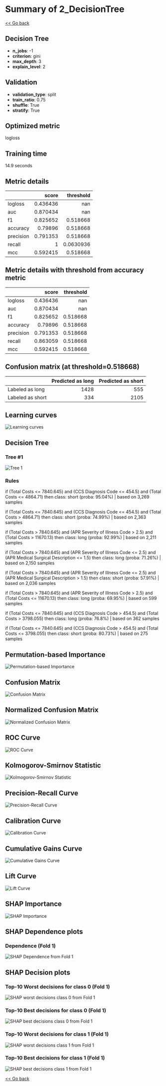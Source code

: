 # Summary of 2_DecisionTree

[<< Go back](../README.md)


## Decision Tree
- **n_jobs**: -1
- **criterion**: gini
- **max_depth**: 3
- **explain_level**: 2

## Validation
 - **validation_type**: split
 - **train_ratio**: 0.75
 - **shuffle**: True
 - **stratify**: True

## Optimized metric
logloss

## Training time

14.9 seconds

## Metric details
|           |    score |   threshold |
|:----------|---------:|------------:|
| logloss   | 0.436436 | nan         |
| auc       | 0.870434 | nan         |
| f1        | 0.825652 |   0.518668  |
| accuracy  | 0.79896  |   0.518668  |
| precision | 0.791353 |   0.518668  |
| recall    | 1        |   0.0630936 |
| mcc       | 0.592415 |   0.518668  |


## Metric details with threshold from accuracy metric
|           |    score |   threshold |
|:----------|---------:|------------:|
| logloss   | 0.436436 |  nan        |
| auc       | 0.870434 |  nan        |
| f1        | 0.825652 |    0.518668 |
| accuracy  | 0.79896  |    0.518668 |
| precision | 0.791353 |    0.518668 |
| recall    | 0.863059 |    0.518668 |
| mcc       | 0.592415 |    0.518668 |


## Confusion matrix (at threshold=0.518668)
|                  |   Predicted as long |   Predicted as short |
|:-----------------|--------------------:|---------------------:|
| Labeled as long  |                1428 |                  555 |
| Labeled as short |                 334 |                 2105 |

## Learning curves
![Learning curves](learning_curves.png)

## Decision Tree 

### Tree #1
![Tree 1](learner_fold_0_tree.svg)

### Rules

if (Total Costs <= 7840.645) and (CCS Diagnosis Code <= 454.5) and (Total Costs <= 4864.71) then class: short (proba: 95.04%) | based on 3,269 samples

if (Total Costs <= 7840.645) and (CCS Diagnosis Code <= 454.5) and (Total Costs > 4864.71) then class: short (proba: 74.99%) | based on 2,363 samples

if (Total Costs > 7840.645) and (APR Severity of Illness Code > 2.5) and (Total Costs > 11670.13) then class: long (proba: 92.99%) | based on 2,211 samples

if (Total Costs > 7840.645) and (APR Severity of Illness Code <= 2.5) and (APR Medical Surgical Description <= 1.5) then class: long (proba: 71.26%) | based on 2,150 samples

if (Total Costs > 7840.645) and (APR Severity of Illness Code <= 2.5) and (APR Medical Surgical Description > 1.5) then class: short (proba: 57.91%) | based on 2,036 samples

if (Total Costs > 7840.645) and (APR Severity of Illness Code > 2.5) and (Total Costs <= 11670.13) then class: long (proba: 69.95%) | based on 599 samples

if (Total Costs <= 7840.645) and (CCS Diagnosis Code > 454.5) and (Total Costs > 3798.055) then class: long (proba: 76.8%) | based on 362 samples

if (Total Costs <= 7840.645) and (CCS Diagnosis Code > 454.5) and (Total Costs <= 3798.055) then class: short (proba: 80.73%) | based on 275 samples





## Permutation-based Importance
![Permutation-based Importance](permutation_importance.png)
## Confusion Matrix

![Confusion Matrix](confusion_matrix.png)


## Normalized Confusion Matrix

![Normalized Confusion Matrix](confusion_matrix_normalized.png)


## ROC Curve

![ROC Curve](roc_curve.png)


## Kolmogorov-Smirnov Statistic

![Kolmogorov-Smirnov Statistic](ks_statistic.png)


## Precision-Recall Curve

![Precision-Recall Curve](precision_recall_curve.png)


## Calibration Curve

![Calibration Curve](calibration_curve_curve.png)


## Cumulative Gains Curve

![Cumulative Gains Curve](cumulative_gains_curve.png)


## Lift Curve

![Lift Curve](lift_curve.png)



## SHAP Importance
![SHAP Importance](shap_importance.png)

## SHAP Dependence plots

### Dependence (Fold 1)
![SHAP Dependence from Fold 1](learner_fold_0_shap_dependence.png)

## SHAP Decision plots

### Top-10 Worst decisions for class 0 (Fold 1)
![SHAP worst decisions class 0 from Fold 1](learner_fold_0_shap_class_0_worst_decisions.png)
### Top-10 Best decisions for class 0 (Fold 1)
![SHAP best decisions class 0 from Fold 1](learner_fold_0_shap_class_0_best_decisions.png)
### Top-10 Worst decisions for class 1 (Fold 1)
![SHAP worst decisions class 1 from Fold 1](learner_fold_0_shap_class_1_worst_decisions.png)
### Top-10 Best decisions for class 1 (Fold 1)
![SHAP best decisions class 1 from Fold 1](learner_fold_0_shap_class_1_best_decisions.png)

[<< Go back](../README.md)
